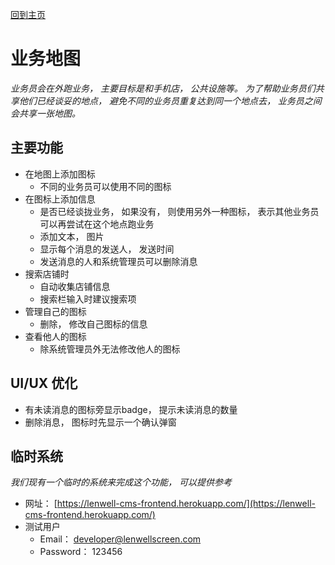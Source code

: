 [回到主页](../README.MD)


# 业务地图

*业务员会在外跑业务， 主要目标是和手机店， 公共设施等。 为了帮助业务员们共享他们已经谈妥的地点， 避免不同的业务员重复达到同一个地点去， 业务员之间会共享一张地图。*

## 主要功能
- 在地图上添加图标
    - 不同的业务员可以使用不同的图标
- 在图标上添加信息
    - 是否已经谈拢业务， 如果没有， 则使用另外一种图标， 表示其他业务员可以再尝试在这个地点跑业务
    - 添加文本， 图片
    - 显示每个消息的发送人， 发送时间
    - 发送消息的人和系统管理员可以删除消息
- 搜索店铺时
    - 自动收集店铺信息
    - 搜索栏输入时建议搜索项
- 管理自己的图标
    - 删除， 修改自己图标的信息
- 查看他人的图标
    - 除系统管理员外无法修改他人的图标

## UI/UX 优化
- 有未读消息的图标旁显示badge， 提示未读消息的数量
- 删除消息， 图标时先显示一个确认弹窗

## 临时系统
*我们现有一个临时的系统来完成这个功能， 可以提供参考*
- 网址： [https://lenwell-cms-frontend.herokuapp.com/](https://lenwell-cms-frontend.herokuapp.com/)
- 测试用户 
    - Email： developer@lenwellscreen.com
    - Password： 123456